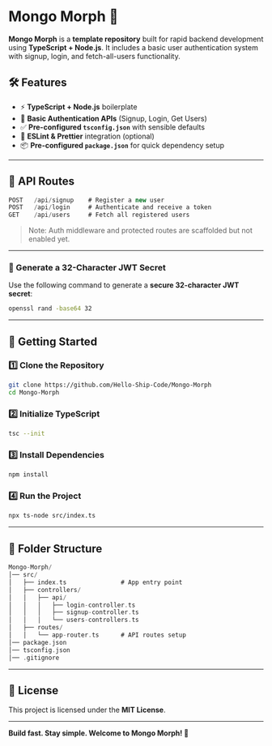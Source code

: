 # Mongo Morph 🧬

**Mongo Morph** is a **template repository** built for rapid backend development using **TypeScript + Node.js**. It includes a basic user authentication system with signup, login, and fetch-all-users functionality.

## 🛠 Features

* ⚡ **TypeScript + Node.js** boilerplate
* 🔐 **Basic Authentication APIs** (Signup, Login, Get Users)
* ✅ **Pre-configured `tsconfig.json`** with sensible defaults
* 🎯 **ESLint & Prettier** integration (optional)
* 📦 **Pre-configured `package.json`** for quick dependency setup

---

## 🔐 API Routes

```ts
POST   /api/signup    # Register a new user
POST   /api/login     # Authenticate and receive a token
GET    /api/users     # Fetch all registered users
```

> Note: Auth middleware and protected routes are scaffolded but not enabled yet.

---

### 🔑 Generate a 32-Character JWT Secret

Use the following command to generate a **secure 32-character JWT secret**:

```bash
openssl rand -base64 32
```

---

## 🚀 Getting Started

### 1️⃣ Clone the Repository

```sh
git clone https://github.com/Hello-Ship-Code/Mongo-Morph
cd Mongo-Morph
```

### 2️⃣ Initialize TypeScript

```sh
tsc --init
```

### 3️⃣ Install Dependencies

```sh
npm install
```

### 4️⃣ Run the Project

```sh
npx ts-node src/index.ts
```

---

## 📂 Folder Structure

```c
Mongo-Morph/
│── src/
│   ├── index.ts               # App entry point
│   ├── controllers/
│   │   ├── api/
│   │   │   ├── login-controller.ts
│   │   │   ├── signup-controller.ts
│   │   │   └── users-controllers.ts
│   ├── routes/
│   │   └── app-router.ts      # API routes setup
│── package.json
│── tsconfig.json
│── .gitignore
```

---

## 📜 License

This project is licensed under the **MIT License**.

---

**Build fast. Stay simple. Welcome to Mongo Morph! 🚀**
